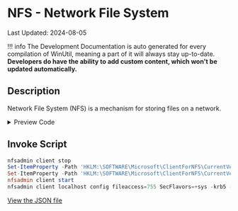 # NFS - Network File System

Last Updated: 2024-08-05


!!! info
     The Development Documentation is auto generated for every compilation of WinUtil, meaning a part of it will always stay up-to-date. **Developers do have the ability to add custom content, which won't be updated automatically.**


## Description

Network File System (NFS) is a mechanism for storing files on a network.

<!-- BEGIN CUSTOM CONTENT -->

<!-- END CUSTOM CONTENT -->

<details>
<summary>Preview Code</summary>

```json
{
  "Content": "NFS - Network File System",
  "Description": "Network File System (NFS) is a mechanism for storing files on a network.",
  "category": "Features",
  "panel": "1",
  "Order": "a014_",
  "feature": [
    "ServicesForNFS-ClientOnly",
    "ClientForNFS-Infrastructure",
    "NFS-Administration"
  ],
  "InvokeScript": [
    "nfsadmin client stop",
    "Set-ItemProperty -Path 'HKLM:\\SOFTWARE\\Microsoft\\ClientForNFS\\CurrentVersion\\Default' -Name 'AnonymousUID' -Type DWord -Value 0",
    "Set-ItemProperty -Path 'HKLM:\\SOFTWARE\\Microsoft\\ClientForNFS\\CurrentVersion\\Default' -Name 'AnonymousGID' -Type DWord -Value 0",
    "nfsadmin client start",
    "nfsadmin client localhost config fileaccess=755 SecFlavors=+sys -krb5 -krb5i"
  ]
}
```
</details>

## Invoke Script

```powershell
nfsadmin client stop
Set-ItemProperty -Path 'HKLM:\SOFTWARE\Microsoft\ClientForNFS\CurrentVersion\Default' -Name 'AnonymousUID' -Type DWord -Value 0
Set-ItemProperty -Path 'HKLM:\SOFTWARE\Microsoft\ClientForNFS\CurrentVersion\Default' -Name 'AnonymousGID' -Type DWord -Value 0
nfsadmin client start
nfsadmin client localhost config fileaccess=755 SecFlavors=+sys -krb5 -krb5i

```
<!-- BEGIN SECOND CUSTOM CONTENT -->

<!-- END SECOND CUSTOM CONTENT -->

[View the JSON file](https://github.com/ChrisTitusTech/winutil/tree/main/config/feature.json)


